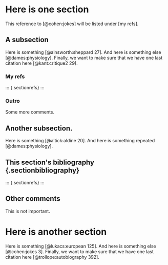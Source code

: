 # Here is one section

This reference to [@cohen:jokes] will be listed under [my refs].

## A subsection

Here is something [@ainsworth:sheppard 27]. And here is something else
[@dames:physiology]. Finally, we want to make sure that we have one last
citation here [@kant:critique2 29].

### My refs

::: {.sectionrefs}
:::

### Outro

Some more comments.

## Another subsection.

Here is something [@altick:aldine 20]. And here is something repeated
[@dames:physiology].

## This section's bibliography {.sectionbibliography}

::: {.sectionrefs}
:::

## Other comments

This is not important.


# Here is another section

Here is something [@lukacs:european 125]. And here is something else
[@cohen:jokes 3]. Finally, we want to make sure that we have one last
citation here [@trollope:autobiography 392].

